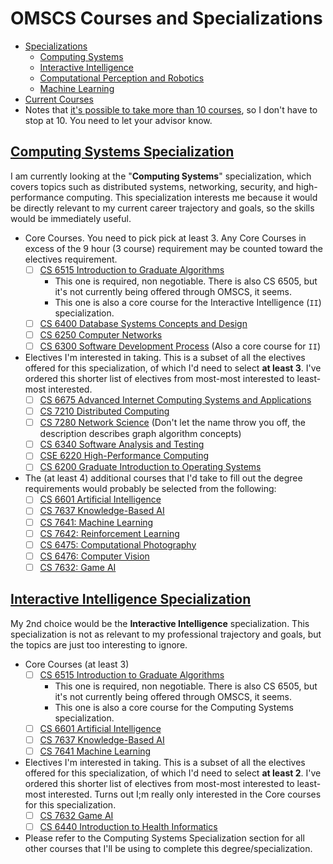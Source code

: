 # OMSCS Courses and Specializations

- [Specializations](https://omscs.gatech.edu/program-info/specializations)
	- [Computing Systems](https://omscs.gatech.edu/specialization-computing-systems)
	- [Interactive Intelligence](https://omscs.gatech.edu/specialization-interactive-intelligence)
	- [Computational Perception and Robotics](https://omscs.gatech.edu/specialization-computational-perception-robotics)
	- [Machine Learning](https://omscs.gatech.edu/specialization-machine-learning)
- [Current Courses](https://omscs.gatech.edu/current-courses)
- Notes that [it's possible to take more than 10 courses](https://www.reddit.com/r/OMSCS/comments/bl2rmo/taking_more_than_10_courses_selecting_credits/), so I don't have to stop at 10. You need to let your advisor know.

## [Computing Systems Specialization](https://omscs.gatech.edu/specialization-computing-systems)

I am currently looking at the "**Computing Systems**" specialization, which covers topics such as distributed systems, networking, security, and high-performance computing. This specialization interests me because it would be directly relevant to my current career trajectory and goals, so the skills would be immediately useful.

- Core Courses. You need to pick pick at least 3. Any Core Courses in excess of the 9 hour (3 course) requirement may be counted toward the electives requirement.
	- [ ] [CS 6515 Introduction to Graduate Algorithms](https://omscs.gatech.edu/cs-6515-intro-graduate-algorithms)
		- This one is required, non negotiable. There is also CS 6505, but it's not currently being offered through OMSCS, it seems.
		- This one is also a core course for the Interactive Intelligence (`II`) specialization.
	- [ ] [CS 6400 Database Systems Concepts and Design](https://omscs.gatech.edu/cs-6400-database-systems-concepts-and-design)
	- [ ] [CS 6250 Computer Networks](https://omscs.gatech.edu/cs-6250-computer-networks)
	- [ ] [CS 6300 Software Development Process](https://omscs.gatech.edu/cs-6300-software-development-process) (Also a core course for `II`)
- Electives I'm interested in taking. This is a subset of all the electives offered for this specialization, of which I'd need to select **at least 3**. I've ordered this shorter list of electives from most-most interested to least-most interested.
	- [ ] [CS 6675 Advanced Internet Computing Systems and Applications](https://omscs.gatech.edu/cs-6675-advanced-internet-systems-and-applications)
	- [ ] [CS 7210 Distributed Computing](https://omscs.gatech.edu/cs-7210-distributed-computing)
	- [ ] [CS 7280 Network Science](https://omscs.gatech.edu/cs-7280-network-science) (Don't let the name throw you off, the description describes graph algorithm concepts)
	- [ ] [CS 6340 Software Analysis and Testing](https://omscs.gatech.edu/cs-6340-software-analysis)
	- [ ] [CSE 6220 High-Performance Computing](https://omscs.gatech.edu/cse-6220-intro-hpc)
	- [ ] [CS 6200 Graduate Introduction to Operating Systems](https://omscs.gatech.edu/cs-6200-introduction-operating-systems)
- The (at least 4) additional courses that I'd take to fill out the degree requirements would probably be selected from the following:
	- [ ] [CS 6601 Artificial Intelligence](https://omscs.gatech.edu/cs-6601-artificial-intelligence)
	- [ ] [CS 7637 Knowledge-Based AI](https://omscs.gatech.edu/cs-7637-knowledge-based-artificial-intelligence-cognitive-systems)
	- [ ] [CS 7641: Machine Learning](https://omscs.gatech.edu/cs-7641-machine-learning)
	- [ ] [CS 7642: Reinforcement Learning](https://www.omscs.gatech.edu/cs-7642-reinforcement-learning)
	- [ ] [CS 6475: Computational Photography](https://omscs.gatech.edu/cs-6475-computational-photography)
	- [ ] [CS 6476: Computer Vision](https://omscs.gatech.edu/cs-6476-computer-vision)
	- [ ] [CS 7632: Game AI](https://omscs.gatech.edu/cs-7632-game-ai)

## [Interactive Intelligence Specialization](https://omscs.gatech.edu/specialization-interactive-intelligence)

My 2nd choice would be the **Interactive Intelligence** specialization. This specialization is not as relevant to my professional trajectory and goals, but the topics are just too interesting to ignore.

- Core Courses (at least 3)
	- [ ] [CS 6515 Introduction to Graduate Algorithms](https://omscs.gatech.edu/cs-6515-intro-graduate-algorithms)
		- This one is required, non negotiable. There is also CS 6505, but it's not currently being offered through OMSCS, it seems.
		- This one is also a core course for the Computing Systems specialization.
	- [ ] [CS 6601 Artificial Intelligence](https://omscs.gatech.edu/cs-6601-artificial-intelligence)
	- [ ] [CS 7637 Knowledge-Based AI](https://omscs.gatech.edu/cs-7637-knowledge-based-artificial-intelligence-cognitive-systems)
	- [ ] [CS 7641 Machine Learning](https://omscs.gatech.edu/cs-7641-machine-learning)
- Electives I'm interested in taking. This is a subset of all the electives offered for this specialization, of which I'd need to select **at least 2**. I've ordered this shorter list of electives from most-most interested to least-most interested. Turns out I;m really only interested in the Core courses for this specialization.
	- [ ] [CS 7632 Game AI](https://omscs.gatech.edu/cs-7632-game-ai)
	- [ ] [CS 6440 Introduction to Health Informatics](https://omscs.gatech.edu/cs-6440-intro-health-informatics)
- Please refer to the Computing Systems Specialization section for all other courses that I'll be using to complete this degree/specialization.
